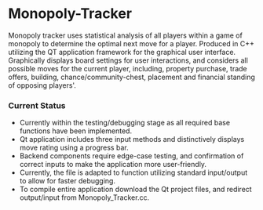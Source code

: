# Monopoly-Tracker

Monopoly tracker uses statistical analysis of all players within a game of monopoly to determine the optimal next move for a player. Produced in C++ utilizing the QT application framework for the graphical user interface. Graphically displays board settings for user interactions, and considers all possible moves for the current player, including, property purchase, trade offers, building, chance/community-chest, placement and financial standing of opposing players'.

### Current Status

- Currently within the testing/debugging stage as all required base functions have been implemented.
- Qt application includes three input methods and distinctively displays move rating using a progress bar.
- Backend components require edge-case testing, and confirmation of correct inputs to make the application more user-friendly.
- Currently, the file is adapted to function utilizing standard input/output to allow for faster debugging.
- To compile entire application download the Qt project files, and redirect output/input from Monopoly_Tracker.cc.
